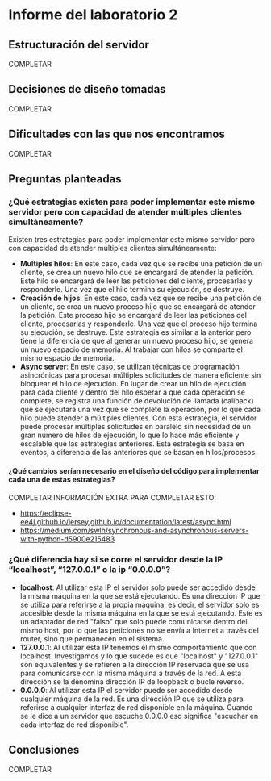 # Informe del laboratorio 2

## Estructuración del servidor

COMPLETAR

## Decisiones de diseño tomadas

COMPLETAR

## Dificultades con las que nos encontramos

COMPLETAR

## Preguntas planteadas

### ¿Qué estrategias existen para poder implementar este mismo servidor pero con capacidad de atender múltiples clientes simultáneamente?

Existen tres estrategias para poder implementar este mismo servidor pero con capacidad de atender múltiples clientes simultáneamente:

- **Multiples hilos**: En este caso, cada vez que se recibe una petición de un cliente, se crea un nuevo hilo que se encargará de atender la petición. Este hilo se encargará de leer las peticiones del cliente, procesarlas y responderle. Una vez que el hilo termina su ejecución, se destruye.
- **Creación de hijos**: En este caso, cada vez que se recibe una petición de un cliente, se crea un nuevo proceso hijo que se encargará de atender la petición. Este proceso hijo se encargará de leer las peticiones del cliente, procesarlas y responderle. Una vez que el proceso hijo termina su ejecución, se destruye. Esta estrategia es similar a la anterior pero tiene la diferencia de que al generar un nuevo proceso hijo, se genera un nuevo espacio de memoria. Al trabajar con hilos se comparte el mismo espacio de memoria.
- **Async server**: En este caso, se utilizan técnicas de programación asincrónicas para procesar múltiples solicitudes de manera eficiente sin bloquear el hilo de ejecución. En lugar de crear un hilo de ejecución para cada cliente y dentro del hilo esperar a que cada operación se complete, se registra una función de devolución de llamada (callback) que se ejecutará una vez que se complete la operación, por lo que cada hilo puede atender a múltiples clientes. Con esta estrategia, el servidor puede procesar múltiples solicitudes en paralelo sin necesidad de un gran número de hilos de ejecución, lo que lo hace más eficiente y escalable que las estrategias anteriores. Esta estrategia se basa en eventos, a diferencia de las anteriores que se basan en hilos/procesos.

#### ¿Qué cambios serían necesario en el diseño del código para implementar cada una de estas estrategias?

COMPLETAR
INFORMACIÓN EXTRA PARA COMPLETAR ESTO:

- <https://eclipse-ee4j.github.io/jersey.github.io/documentation/latest/async.html>
- <https://medium.com/swlh/synchronous-and-asynchronous-servers-with-python-d5900e215483>

### ¿Qué diferencia hay si se corre el servidor desde la IP “localhost”, “127.0.0.1” o la ip “0.0.0.0”?

- **localhost**: Al utilizar esta IP el servidor solo puede ser accedido desde la misma máquina en la que se está ejecutando. Es una dirección IP que se utiliza para referirse a la propia máquina, es decir, el servidor solo es accesible desde la misma máquina en la que se está ejecutando. Este es un adaptador de red "falso" que solo puede comunicarse dentro del mismo host, por lo que las peticiones no se envía a Internet a través del router, sino que permanecen en el sistema.
- **127.0.0.1**: Al utilizar esta IP tenemos el mismo comportamiento que con localhost. Investigamos y lo que sucede es que "localhost" y "127.0.0.1" son equivalentes y se refieren a la dirección IP reservada que se usa para comunicarse con la misma máquina a través de la red. A esta dirección se la denomina dirección IP de loopback o bucle reverso.
- **0.0.0.0**: Al utilizar esta IP el servidor puede ser accedido desde cualquier máquina de la red. Es una dirección IP que se utiliza para referirse a cualquier interfaz de red disponible en la máquina. Cuando se le dice a un servidor que escuche 0.0.0.0 eso significa "escuchar en cada interfaz de red disponible".

## Conclusiones

COMPLETAR